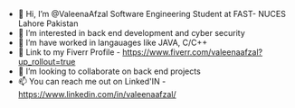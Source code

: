 - 👋 Hi, I’m @ValeenaAfzal Software Engineering Student at FAST- NUCES Lahore Pakistan
- 👀 I’m interested in back end development and cyber security
- 🌱 I’m have worked in langauages like JAVA, C/C++ 
- 🌱 Link to my Fiverr Profile - https://www.fiverr.com/valeenaafzal?up_rollout=true
- 💞️ I’m looking to collaborate on back end projects 
- 📫 You can reach me out on Linked'IN - https://www.linkedin.com/in/valeenaafzal/


